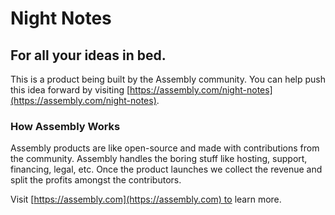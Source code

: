 # Night Notes

## For all your ideas in bed.

This is a product being built by the Assembly community. You can help push this idea forward by visiting [https://assembly.com/night-notes](https://assembly.com/night-notes).

### How Assembly Works

Assembly products are like open-source and made with contributions from the community. Assembly handles the boring stuff like hosting, support, financing, legal, etc. Once the product launches we collect the revenue and split the profits amongst the contributors.

Visit [https://assembly.com](https://assembly.com) to learn more.
